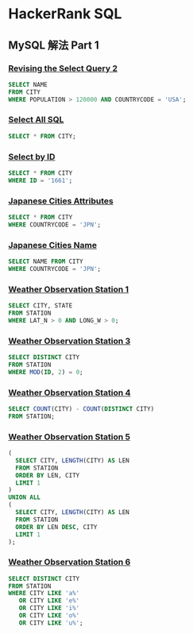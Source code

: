 # HackerRank SQL
## MySQL 解法 Part 1

### [Revising the Select Query 2](https://www.hackerrank.com/challenges/revising-the-select-query-2/problem?isFullScreen=true)

```sql
SELECT NAME
FROM CITY
WHERE POPULATION > 120000 AND COUNTRYCODE = 'USA';
```

### [Select All SQL](https://www.hackerrank.com/challenges/select-all-sql/problem?isFullScreen=true)

```sql
SELECT * FROM CITY;
```

### [Select by ID](https://www.hackerrank.com/challenges/select-by-id/problem?isFullScreen=true)

```sql
SELECT * FROM CITY
WHERE ID = '1661';
```

### [Japanese Cities Attributes](https://www.hackerrank.com/challenges/japanese-cities-attributes/problem?isFullScreen=true)

```sql
SELECT * FROM CITY
WHERE COUNTRYCODE = 'JPN';
```

### [Japanese Cities Name](https://www.hackerrank.com/challenges/japanese-cities-name/problem?isFullScreen=true)

```sql
SELECT NAME FROM CITY
WHERE COUNTRYCODE = 'JPN';
```

### [Weather Observation Station 1](https://www.hackerrank.com/challenges/weather-observation-station-1/problem?isFullScreen=true)

```sql
SELECT CITY, STATE
FROM STATION
WHERE LAT_N > 0 AND LONG_W > 0;
```

### [Weather Observation Station 3](https://www.hackerrank.com/challenges/weather-observation-station-3/problem?isFullScreen=true)

```sql
SELECT DISTINCT CITY
FROM STATION
WHERE MOD(ID, 2) = 0;
```

### [Weather Observation Station 4](https://www.hackerrank.com/challenges/weather-observation-station-4/problem?isFullScreen=true)

```sql
SELECT COUNT(CITY) - COUNT(DISTINCT CITY)
FROM STATION;
```

### [Weather Observation Station 5](https://www.hackerrank.com/challenges/weather-observation-station-5/problem?isFullScreen=true)

```sql
(
  SELECT CITY, LENGTH(CITY) AS LEN
  FROM STATION
  ORDER BY LEN, CITY
  LIMIT 1
)
UNION ALL
(
  SELECT CITY, LENGTH(CITY) AS LEN
  FROM STATION
  ORDER BY LEN DESC, CITY
  LIMIT 1
);
```

### [Weather Observation Station 6](https://www.hackerrank.com/challenges/weather-observation-station-6/problem?isFullScreen=true)

```sql
SELECT DISTINCT CITY
FROM STATION
WHERE CITY LIKE 'a%'
   OR CITY LIKE 'e%'
   OR CITY LIKE 'i%'
   OR CITY LIKE 'o%'
   OR CITY LIKE 'u%';
```
